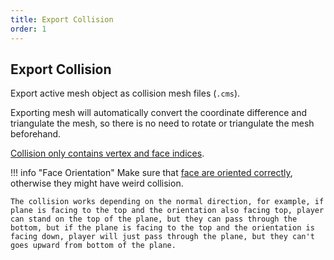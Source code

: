 ```yaml
---
title: Export Collision
order: 1
---
```


## Export Collision
Export active mesh object as collision mesh files (`.cms`).

Exporting mesh will automatically convert the coordinate difference and triangulate the mesh, so there is no need to rotate or triangulate the mesh beforehand.

[Collision only contains vertex and face indices](../binary_structure.md/#cms).

!!! info "Face Orientation"
    Make sure that [face are oriented correctly](https://brandon3d.com/blender-face-orientation/), otherwise they might have weird collision. 
    
    The collision works depending on the normal direction, for example, if plane is facing to the top and the orientation also facing top, player can stand on the top of the plane, but they can pass through the bottom, but if the plane is facing to the top and the orientation is facing down, player will just pass through the plane, but they can't goes upward from bottom of the plane.